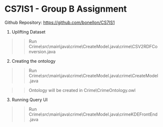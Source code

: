 # CS7IS1 - Group B Assignment
Github Repository: https://github.com/bonellon/CS7IS1

1. Uplifting Dataset

>> Run Crime\src\main\java\crime\CreateModel.java\crime\CSV2RDFConversion.java

2. Creating the ontology 

>> Run Crime\src\main\java\crime\CreateModel.java\crime\CreateModel.java

>>Ontology will be created in Crime\CrimeOntology.owl


3. Running Query UI

>> Run Crime\src\main\java\crime\CreateModel.java\crimeKDEFrontEnd.java